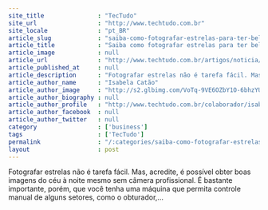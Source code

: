 ```yaml
---
site_title               : "TecTudo"
site_url                 : "http://www.techtudo.com.br"
site_locale              : "pt_BR"
article_slug             : "saiba-como-fotografar-estrelas-para-ter-belas-imagens-do-ceu-a-noite"
article_title            : "Saiba como fotografar estrelas para ter belas imagens do céu à noite"
article_image            : null
article_url              : "http://www.techtudo.com.br/artigos/noticia/2012/10/saiba-como-fotografar-estrelas-para-ter-belas-imagens-do-ceu-noite.html"
article_published_at     : null
article_description      : "Fotografar estrelas não é tarefa fácil. Mas, acredite, é possível obter boas imagens do céu à noite mesmo sem câmera profissional. É bastante importante, porém, que você tenha uma máquina que permita controle manual de alguns setores, como o obturador,..."
article_author_name      : "Isabela Catão"
article_author_image     : "http://s2.glbimg.com/VoTq-9VE6OZbY1O-6bhzYUDQAkI=/30x30/s2.glbimg.com/2dafFlhIEQkWys8h7iSetYREL8A=/140x140/s.glbimg.com/po/tt2/f/original/2013/11/12/isabelacatao.jpg"
article_author_biography : null
article_author_profile   : "http://www.techtudo.com.br/colaborador/isabela-catao.html"
article_author_facebook  : null
article_author_twitter   : null
category                 : ['business']
tags                     : ['TecTudo']
permalink                : "/:categories/saiba-como-fotografar-estrelas-para-ter-belas-imagens-do-ceu-a-noite/"
layout                   : post
---
```


Fotografar estrelas não é tarefa fácil. Mas, acredite, é possível obter boas imagens do céu à noite mesmo sem câmera profissional. É bastante importante, porém, que você tenha uma máquina que permita controle manual de alguns setores, como o obturador,...
